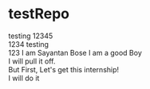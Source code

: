 # testRepo
testing 12345
<br> 1234
testing
<br>123
I am Sayantan Bose
I am a good Boy
<br>I will pull it off.
<br> But First, Let's get this internship!
<br> I will do it
